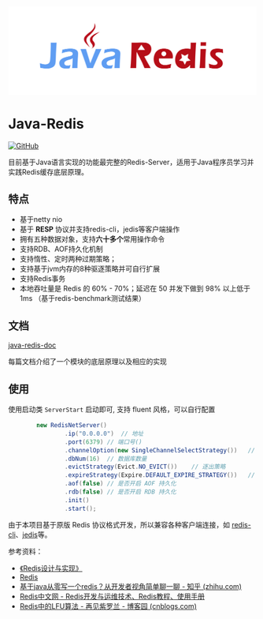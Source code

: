

![Java-Redis](log.jpg)

# Java-Redis

[![GitHub](https://img.shields.io/github/license/isheihei/java-redis?color=%23b4bf5f)](https://github.com/isheihei/java-redis/blob/main/LICENSE)

目前基于Java语言实现的功能最完整的Redis-Server，适用于Java程序员学习并实践Redis缓存底层原理。

## **特点**

- 基于netty nio
- 基于 **RESP** 协议并支持redis-cli，jedis等客户端操作
- 拥有五种数据对象，支持**六十多个**常用操作命令
- 支持RDB、AOF持久化机制
- 支持惰性、定时两种过期策略；
- 支持基于jvm内存的8种驱逐策略并可自行扩展
- 支持Redis事务
- 本地吞吐量是 Redis 的 60% - 70%；延迟在 50 并发下做到 98% 以上低于 1ms （基于redis-benchmark测试结果）

## **文档**

[java-redis-doc](http://isheihei.cn/tags/java-redis/)

每篇文档介绍了一个模块的底层原理以及相应的实现

## 使用

使用启动类 `ServerStart` 启动即可, 支持 fluent 风格，可以自行配置

```java
        new RedisNetServer()
                .ip("0.0.0.0")	// 地址
                .port(6379)	// 端口号()
                .channelOption(new SingleChannelSelectStrategy())	// io模型
                .dbNum(16)	// 数据库数量
                .evictStrategy(Evict.NO_EVICT())	// 逐出策略
                .expireStrategy(Expire.DEFAULT_EXPIRE_STRATEGY())	// 过期策略
                .aof(false)	// 是否开启 AOF 持久化
                .rdb(false)	// 是否开启 RDB 持久化
                .init()
                .start();
```

由于本项目基于原版 Redis 协议格式开发，所以兼容各种客户端连接，如 [redis-cli](https://github.com/microsoftarchive/redis)、[jedis](https://github.com/redis/jedis)等。

参考资料：

- [《Redis设计与实现》](http://product.dangdang.com/23501734.html)
- [Redis](https://redis.io/)
- [基于java从零写一个redis？从开发者视角简单聊一聊 - 知乎 (zhihu.com)](https://zhuanlan.zhihu.com/p/434698347)
- [Redis中文网 - Redis开发与运维技术、Redis教程、使用手册](https://www.redis.com.cn/)
- [Redis中的LFU算法 - 再见紫罗兰 - 博客园 (cnblogs.com)](https://www.cnblogs.com/linxiyue/p/10955533.html)
